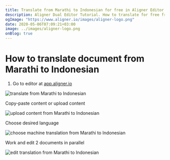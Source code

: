 ```yaml
---
title: Translate from Marathi to Indonesian for free in Aligner Editor
description: Aligner Dual Editor Tutorial. How to translate for free from Marathi to Indonesian. Aligner is multilingual document management platform. 
ogImage: "https://www.aligner.io/images/aligner-logo.png"
date: 2020-05-06T07:09:21+03:00
image: ../images/aligner-logo.png
onBlog: true
---
```


# How to translate document from Marathi to Indonesian

1. Go to editor at [app.aligner.io](https://app.aligner.io "Aligner App web page")

![translate from Marathi to Indonesian](../aligner-blank-editor.png "translate from Marathi to Indonesian")

Copy-paste content or upload content

![upload content from Marathi to Indonesian](../aligner-uploaded-document.png "upload content from Marathi to Indonesian")

Choose desired language

![choose machine translation from Marathi to Indonesian](../aligner-language-dropdown.png "choose machine translation from Marathi to Indonesian")

Work and edit 2 documents in parallel

![edit translation from Marathi to Indonesian](../aligner-double-sitded-editor.png "edit translation from Marathi to Indonesian")

